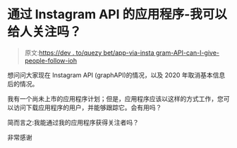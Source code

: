 # 通过 Instagram API 的应用程序-我可以给人关注吗？

> 原文:[https://dev . to/quezy bet/app-via-insta gram-API-can-I-give-people-follow-ioh](https://dev.to/quezybet/app-via-instagram-api-can-i-give-people-follow-ioh)

想问问大家现在 Instagram API (graphAPI)的情况，以及 2020 年取消基本信息后的情况。

我有一个尚未上市的应用程序计划；但是，应用程序应该以这样的方式工作，您可以访问下载应用程序的用户，并能够跟踪它。会有用吗？

简而言之:我能通过我的应用程序获得关注者吗？

非常感谢